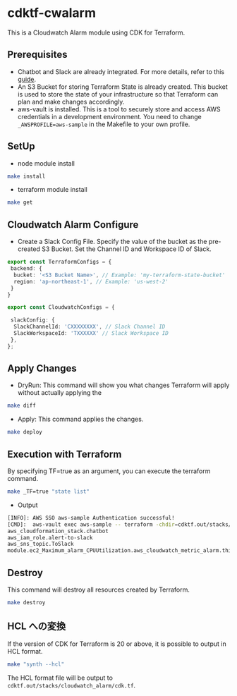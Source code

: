 # cdktf-cwalarm

This is a Cloudwatch Alarm module using CDK for Terraform.

## Prerequisites

- Chatbot and Slack are already integrated. For more details, refer to this [guide](https://aws.amazon.com/jp/builders-flash/202006/slack-chatbot/?awsf.filter-name=*all).
- An S3 Bucket for storing Terraform State is already created. This bucket is used to store the state of your infrastructure so that Terraform can plan and make changes accordingly.
- aws-vault is installed. This is a tool to securely store and access AWS credentials in a development environment. You need to change `_AWSPROFILE=aws-sample` in the Makefile to your own profile.

## SetUp

- node module install

```sh
make install
```

- terraform module install

```sh
make get
```

## Cloudwatch Alarm Configure

- Create a Slack Config File. 
Specify the value of the bucket as the pre-created S3 Bucket. Set the Channel ID and Workspace ID of Slack.

```cw_configs.ts
export const TerraformConfigs = {
 backend: {
  bucket: '<S3 Bucket Name>', // Example: 'my-terraform-state-bucket'
  region: 'ap-northeast-1', // Example: 'us-west-2'
 }
}

export const CloudwatchConfigs = {

 slackConfig: {
  SlackChannelId: 'CXXXXXXXX', // Slack Channel ID
  SlackWorkspaceId: 'TXXXXXX' // Slack Workspace ID
 },
};

```

## Apply Changes

- DryRun: This command will show you what changes Terraform will apply without actually applying the

```sh
make diff
```

- Apply: This command applies the changes.

```sh
make deploy
```

## Execution with Terraform

By specifying TF=true as an argument, you can execute the terraform command.

```sh
make _TF=true "state list"
```

- Output

```sh
[INFO]: AWS SSO aws-sample Authentication successful!
[CMD]:  aws-vault exec aws-sample -- terraform -chdir=cdktf.out/stacks/cloudwatch_alarm state list
aws_cloudformation_stack.chatbot
aws_iam_role.alert-to-slack
aws_sns_topic.ToSlack
module.ec2_Maximum_alarm_CPUUtilization.aws_cloudwatch_metric_alarm.this[0]
```

## Destroy

This command will destroy all resources created by Terraform.

```sh
make destroy
```

## HCL への変換

If the version of CDK for Terraform is 20 or above, it is possible to output in HCL format.

```sh
make "synth --hcl"
```

The HCL format file will be output to `cdktf.out/stacks/cloudwatch_alarm/cdk.tf`.
